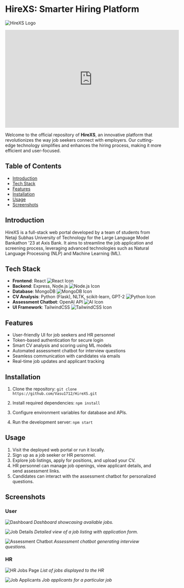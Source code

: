 # HireXS: Smarter Hiring Platform

![HireXS Logo](https://github.com/AbhishekkRao/HireXS/assets/77543486/b4046151-e1c9-420b-bd28-3a21b45fc568)

<iframe width="560" height="315" src="https://www.youtube.com/embed/5eqH71qmqrM" title="YouTube video player" frameborder="0" allow="accelerometer; autoplay; clipboard-write; encrypted-media; gyroscope; picture-in-picture; web-share" allowfullscreen></iframe>

Welcome to the official repository of **HireXS**, an innovative platform that revolutionizes the way job seekers connect with employers. Our cutting-edge technology simplifies and enhances the hiring process, making it more efficient and user-focused.

## Table of Contents

- [Introduction](#introduction)
- [Tech Stack](#tech-stack)
- [Features](#features)
- [Installation](#installation)
- [Usage](#usage)
- [Screenshots](#screenshots)

## Introduction

HireXS is a full-stack web portal developed by a team of students from Netaji Subhas University of Technology for the Large Language Model Bankathon '23 at Axis Bank. It aims to streamline the job application and screening process, leveraging advanced technologies such as Natural Language Processing (NLP) and Machine Learning (ML).

## Tech Stack

- **Frontend**: React ![React Icon](https://img.icons8.com/plasticine/30/000000/react.png)
- **Backend**: Express, Node.js ![Node.js Icon](https://img.icons8.com/color/30/000000/nodejs.png)
- **Database**: MongoDB ![MongoDB Icon](https://img.icons8.com/color/30/000000/mongodb.png)
- **CV Analysis**: Python (Flask), NLTK, scikit-learn, GPT-2 ![Python Icon](https://img.icons8.com/color/30/000000/python.png)
- **Assessment Chatbot**: OpenAI API ![AI Icon](https://img.icons8.com/color/30/000000/artificial-intelligence.png)
- **UI Framework**: TailwindCSS ![TailwindCSS Icon](https://img.icons8.com/color/30/000000/tailwind-css.png)

## Features

- User-friendly UI for job seekers and HR personnel
- Token-based authentication for secure login
- Smart CV analysis and scoring using ML models
- Automated assessment chatbot for interview questions
- Seamless communication with candidates via emails
- Real-time job updates and applicant tracking

## Installation

1. Clone the repository:
```git clone https://github.com/Vasu1712/HireXS.git```


2. Install required dependencies:
```npm install```

3. Configure environment variables for database and APIs.

4. Run the development server:
```npm start```

## Usage

1. Visit the deployed web portal or run it locally.
2. Sign up as a job seeker or HR personnel.
3. Explore job listings, apply for positions, and upload your CV.
4. HR personnel can manage job openings, view applicant details, and send assessment links.
5. Candidates can interact with the assessment chatbot for personalized questions.

## Screenshots

### User

![Dashboard](https://github.com/AbhishekkRao/HireXS/assets/77543486/a600ab44-6aed-4e8b-9a40-7954ac6e309b)
*Dashboard showcasing available jobs.*

![Job Details](https://github.com/AbhishekkRao/HireXS/assets/77543486/a71a4463-5067-4822-b777-a52bf1cb8c2e)
*Detailed view of a job listing with application form.*

![Assessment Chatbot](https://github.com/AbhishekkRao/HireXS/assets/77543486/c2c6fd3e-1bff-42d6-9aa7-43a1bcd3d76d)
*Assessment chatbot generating interview questions.*

### HR
![HR Jobs Page](https://github.com/AbhishekkRao/HireXS/assets/77543486/5086805a-5615-498d-9805-3cccb30c6d06)
*List of jobs displayed to the HR*

![Job Applicants](https://github.com/AbhishekkRao/HireXS/assets/77543486/28c5fd45-d2a9-4437-b369-254aba9b4ea7)
*Job applicants for a particular job*
